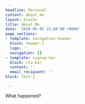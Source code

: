 ```yaml
---
headline: Personal
content: About me
layout: blocks
title: About Me
date: '2020-05-05 21:00:00 +0000'
page_sections:
- template: navigation-header
  block: header-1
  logo: ''
  navigation: []
- template: signup-bar
  block: cta-bar
  content: ''
  email_recipient: ''
block: text-1

---
```

What happened?